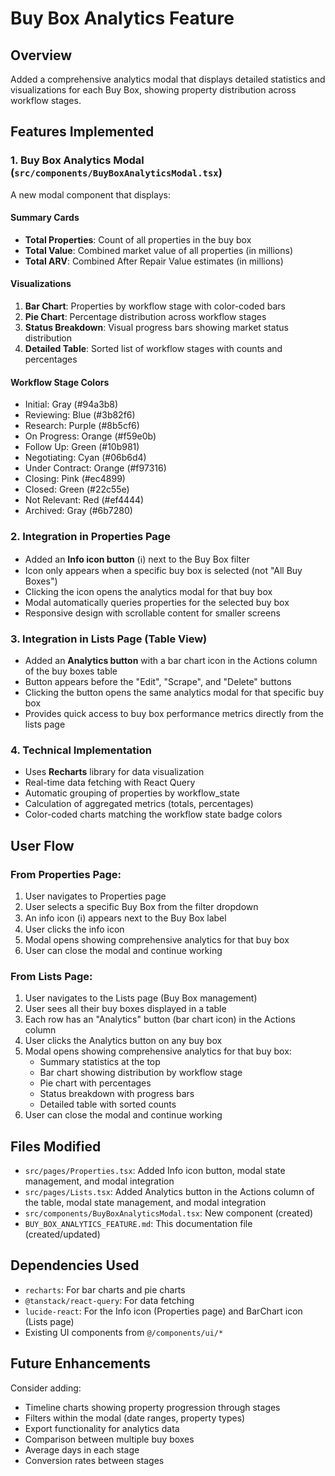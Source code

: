 # Buy Box Analytics Feature

## Overview
Added a comprehensive analytics modal that displays detailed statistics and visualizations for each Buy Box, showing property distribution across workflow stages.

## Features Implemented

### 1. **Buy Box Analytics Modal** (`src/components/BuyBoxAnalyticsModal.tsx`)
A new modal component that displays:

#### Summary Cards
- **Total Properties**: Count of all properties in the buy box
- **Total Value**: Combined market value of all properties (in millions)
- **Total ARV**: Combined After Repair Value estimates (in millions)

#### Visualizations
1. **Bar Chart**: Properties by workflow stage with color-coded bars
2. **Pie Chart**: Percentage distribution across workflow stages
3. **Status Breakdown**: Visual progress bars showing market status distribution
4. **Detailed Table**: Sorted list of workflow stages with counts and percentages

#### Workflow Stage Colors
- Initial: Gray (#94a3b8)
- Reviewing: Blue (#3b82f6)
- Research: Purple (#8b5cf6)
- On Progress: Orange (#f59e0b)
- Follow Up: Green (#10b981)
- Negotiating: Cyan (#06b6d4)
- Under Contract: Orange (#f97316)
- Closing: Pink (#ec4899)
- Closed: Green (#22c55e)
- Not Relevant: Red (#ef4444)
- Archived: Gray (#6b7280)

### 2. **Integration in Properties Page**
- Added an **Info icon button** (ℹ️) next to the Buy Box filter
- Icon only appears when a specific buy box is selected (not "All Buy Boxes")
- Clicking the icon opens the analytics modal for that buy box
- Modal automatically queries properties for the selected buy box
- Responsive design with scrollable content for smaller screens

### 3. **Integration in Lists Page (Table View)**
- Added an **Analytics button** with a bar chart icon in the Actions column of the buy boxes table
- Button appears before the "Edit", "Scrape", and "Delete" buttons
- Clicking the button opens the same analytics modal for that specific buy box
- Provides quick access to buy box performance metrics directly from the lists page

### 4. **Technical Implementation**
- Uses **Recharts** library for data visualization
- Real-time data fetching with React Query
- Automatic grouping of properties by workflow_state
- Calculation of aggregated metrics (totals, percentages)
- Color-coded charts matching the workflow state badge colors

## User Flow

### From Properties Page:
1. User navigates to Properties page
2. User selects a specific Buy Box from the filter dropdown
3. An info icon (ℹ️) appears next to the Buy Box label
4. User clicks the info icon
5. Modal opens showing comprehensive analytics for that buy box
6. User can close the modal and continue working

### From Lists Page:
1. User navigates to the Lists page (Buy Box management)
2. User sees all their buy boxes displayed in a table
3. Each row has an "Analytics" button (bar chart icon) in the Actions column
4. User clicks the Analytics button on any buy box
5. Modal opens showing comprehensive analytics for that buy box:
   - Summary statistics at the top
   - Bar chart showing distribution by workflow stage
   - Pie chart with percentages
   - Status breakdown with progress bars
   - Detailed table with sorted counts
6. User can close the modal and continue working

## Files Modified
- `src/pages/Properties.tsx`: Added Info icon button, modal state management, and modal integration
- `src/pages/Lists.tsx`: Added Analytics button in the Actions column of the table, modal state management, and modal integration
- `src/components/BuyBoxAnalyticsModal.tsx`: New component (created)
- `BUY_BOX_ANALYTICS_FEATURE.md`: This documentation file (created/updated)

## Dependencies Used
- `recharts`: For bar charts and pie charts
- `@tanstack/react-query`: For data fetching
- `lucide-react`: For the Info icon (Properties page) and BarChart icon (Lists page)
- Existing UI components from `@/components/ui/*`

## Future Enhancements
Consider adding:
- Timeline charts showing property progression through stages
- Filters within the modal (date ranges, property types)
- Export functionality for analytics data
- Comparison between multiple buy boxes
- Average days in each stage
- Conversion rates between stages

